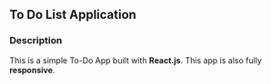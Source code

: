## To Do List Application

### Description

This is a simple To-Do App built with **React.js**. This app is also fully **responsive**.